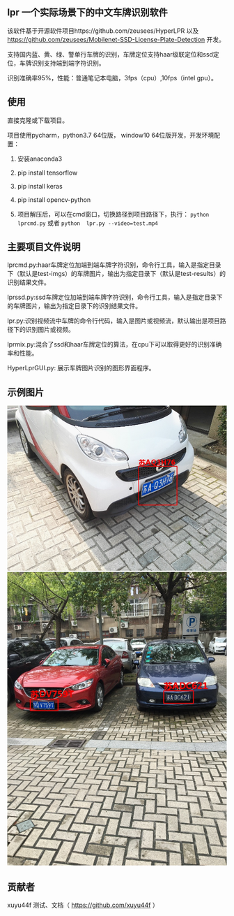 ## lpr 一个实际场景下的中文车牌识别软件
该软件基于开源软件项目https://github.com/zeusees/HyperLPR 以及 https://github.com/zeusees/Mobilenet-SSD-License-Plate-Detection 开发。

支持国内蓝、黄、绿、警单行车牌的识别，车牌定位支持haar级联定位和ssd定位，车牌识别支持端到端字符识别。

识别准确率95%，性能：普通笔记本电脑，3fps（cpu）,10fps（intel gpu）。

## 使用

直接克隆或下载项目。

项目使用pycharm，python3.7 64位版， window10 64位版开发，开发环境配置：

1. 安装anaconda3

2. pip install tensorflow
   
3. pip install keras
   
4. pip install opencv-python
   
5. 项目解压后，可以在cmd窗口，切换路径到项目路径下，执行： `python lprcmd.py` 或者 `python  lpr.py --video=test.mp4`
   
## 主要项目文件说明

lprcmd.py:haar车牌定位加端到端车牌字符识别，命令行工具，输入是指定目录下（默认是test-imgs）的车牌图片，输出为指定目录下（默认是test-results）的识别结果文件。

lprssd.py:ssd车牌定位加端到端车牌字符识别，命令行工具，输入是指定目录下的车牌图片，输出为指定目录下的识别结果文件。

lpr.py:识别视频流中车牌的命令行代码，输入是图片或视频流，默认输出是项目路径下的识别图片或视频。

lprmix.py:混合了ssd和haar车牌定位的算法，在cpu下可以取得更好的识别准确率和性能。
   
HyperLprGUI.py: 展示车牌图片识别的图形界面程序。

## 示例图片
![1](./test-results/1.jpg) 
![2](./test-results/2.jpg)

## 贡献者
xuyu44f 测试、文档（ https://github.com/xuyu44f ）


